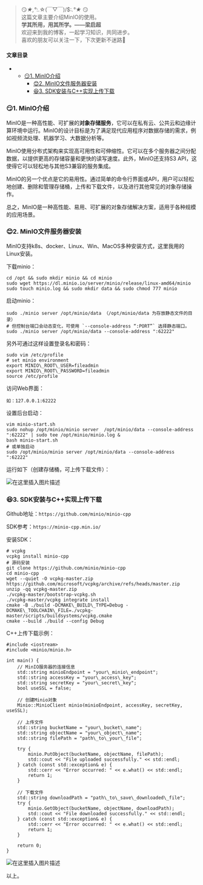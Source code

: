







> 
> 😏*★,°*:.☆(￣▽￣)/$:*.°★* 😏  
>  这篇文章主要介绍MinIO的使用。  
>  **学其所用，用其所学。——梁启超**  
>  欢迎来到我的博客，一起学习知识，共同进步。  
>  喜欢的朋友可以关注一下，下次更新不迷路🥞
> 
> 
> 




#### 文章目录


* + [:smirk:1. MinIO介绍](#smirk1_MinIO_7)
	+ [:blush:2. MinIO文件服务器安装](#blush2_MinIO_15)
	+ [:satisfied:3. SDK安装与C++实现上传下载](#satisfied3_SDKC_62)




### 😏1. MinIO介绍


MinIO是一种高性能、可扩展的**对象存储服务**，它可以在私有云、公共云和边缘计算环境中运行。MinIO的设计目标是为了满足现代应用程序对数据存储的需求，例如视频流处理、机器学习、大数据分析等。


MinIO使用分布式架构来实现高可用性和可伸缩性。它可以在多个服务器之间分配数据，以提供更高的存储容量和更快的读写速度。此外，MinIO还支持S3 API，这使得它可以轻松地与其他S3兼容的服务集成。


MinIO的另一个优点是它的易用性。通过简单的命令行界面或API，用户可以轻松地创建、删除和管理存储桶，上传和下载文件，以及进行其他常见的对象存储操作。


总之，MinIO是一种高性能、易用、可扩展的对象存储解决方案，适用于各种规模的应用场景。


### 😊2. MinIO文件服务器安装


MinIO支持k8s、docker、Linux、Win、MacOS多种安装方式，这里我用的Linux安装。


下载minio：



```
cd /opt && sudo mkdir minio && cd minio
sudo wget https://dl.minio.io/server/minio/release/linux-amd64/minio
sudo touch minio.log && sudo mkdir data && sudo chmod 777 minio

```

启动minio：



```
sudo ./minio server /opt/minio/data （/opt/minio/data 为存放静态文件的目录）
# 但控制台端口会动态变化，可使用 `--console-address “:PORT”` 选择静态端口。
sudo ./minio server /opt/minio/data --console-address ":62222"

```

另外可通过这样设置登录名和密码：



```
sudo vim /etc/profile
# set minio environment
export MINIO\_ROOT\_USER=fileadmin
export MINIO\_ROOT\_PASSWORD=fileadmin
source /etc/profile

```

访问Web界面：



```
如：127.0.0.1:62222

```

设置后台启动：



```
vim minio-start.sh
sudo nohup /opt/minio/minio server  /opt/minio/data --console-address ":62222" | sudo tee /opt/minio/minio.log &
bash minio-start.sh
# 或单独启动
sudo /opt/minio/minio server /opt/minio/data --console-address ":62222"

```

运行如下（创建存储桶，可上传下载文件）：


![在这里插入图片描述](https://img-blog.csdnimg.cn/b3661e6bb4574c19a58e0cd69ba90510.png)


### 😆3. SDK安装与C++实现上传下载


Github地址：`https://github.com/minio/minio-cpp`


SDK参考：`https://minio-cpp.min.io/`


安装SDK：



```
# vcpkg
vcpkg install minio-cpp
# 源码安装
git clone https://github.com/minio/minio-cpp
cd minio-cpp
wget --quiet -O vcpkg-master.zip https://github.com/microsoft/vcpkg/archive/refs/heads/master.zip
unzip -qq vcpkg-master.zip
./vcpkg-master/bootstrap-vcpkg.sh
./vcpkg-master/vcpkg integrate install
cmake -B ./build -DCMAKE\_BUILD\_TYPE=Debug -DCMAKE\_TOOLCHAIN\_FILE=./vcpkg-master/scripts/buildsystems/vcpkg.cmake
cmake --build ./build --config Debug

```

C++上传下载示例：



```
#include <iostream>
#include <minio/minio.h>

int main() {
    // MinIO服务器的连接信息
    std::string minioEndpoint = "your\_minio\_endpoint";
    std::string accessKey = "your\_access\_key";
    std::string secretKey = "your\_secret\_key";
    bool useSSL = false;

    // 创建Minio对象
    Minio::MinioClient minio(minioEndpoint, accessKey, secretKey, useSSL);

    // 上传文件
    std::string bucketName = "your\_bucket\_name";
    std::string objectName = "your\_object\_name";
    std::string filePath = "path\_to\_your\_file";

    try {
        minio.PutObject(bucketName, objectName, filePath);
        std::cout << "File uploaded successfully." << std::endl;
    } catch (const std::exception& e) {
        std::cerr << "Error occurred: " << e.what() << std::endl;
        return 1;
    }

    // 下载文件
    std::string downloadPath = "path\_to\_save\_downloaded\_file";
    try {
        minio.GetObject(bucketName, objectName, downloadPath);
        std::cout << "File downloaded successfully." << std::endl;
    } catch (const std::exception& e) {
        std::cerr << "Error occurred: " << e.what() << std::endl;
        return 1;
    }

    return 0;
}

```

![在这里插入图片描述](https://img-blog.csdnimg.cn/6567c240f1b5443ab60e194d3ffe3803.png)


以上。





